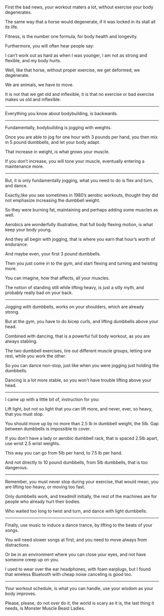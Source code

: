 First the bad news, your workout maters a lot,
without exercise your body degenerates.

The same way that a horse would degenerate,
if it was locked in its stall all its life.

Fitness, is the number one formula,
for body health and longevity.

Furthermore,
you will often hear people say:

I can’t work out as hard as when I was younger,
I am not as strong and flexible, and my body hurts.

Well, like that horse, without proper exercise,
we get deformed, we degenerate.

We are animals,
we have to move.

It is not that we get old and inflexible,
it is that no exercise or bad exercise makes us old and inflexible.

---

Everything you know about bodybuilding,
is backwards.

---

Fundamentally,
bodybuilding is jogging with weights.

Once you are able to jog for one hour with 3 pounds per hand,
you then mix in 5 pound dumbbells, and let your body adapt.

That increase in weight,
is what grows your muscle.

If you don’t increase, you will tone your muscle,
eventually entering a maintenance more.

---

But, it is only fundamentally jogging,
what you need to do is flex and turn, and dance.

Exactly,like you see sometimes in 1980’s aerobic workouts,
thought they did not emphasize increasing the dumbbell weight.

So they were burning fat,
maintaining and perhaps adding some muscles as well.

Aerobics are wonderfully illustrative,
that full body flexing motion, is what keep your body young.

And they all begin with jogging,
that is where you earn that hour’s worth of endurance.

And maybe even,
your first 3 pound dumbbells.

Then you just come in to the gym,
and start flexing and turning and twisting more.

You can imagine, how that affects,
all your muscles.

The notion of standing still while lifting heavy,
is just a silly myth, and probably really bad on your back.

---

Jogging with dumbbells,
works on your shoulders, which are already strong.

But at the gym, you have to do bicep curls,
and lifting dumbbells above your head.

Combined with dancing,
that is a powerful full body workout, as you are always stabling.

The two dumbbell exercises, tire out different muscle groups,
letting one rest, while you work the other.

So you can dance non-stop,
just like when you were jogging just holding the dumbbells.

Dancing is a lot more stable,
so you won’t have trouble lifting above your head.

---

I came up with a little bit of,
instruction for you:

Lift light, but not so light that you can lift more,
and never, ever, so heavy, that you must stop.

You should move up by no more than 2.5 lb in dumbbell weight,
the 5lb. Gap between dumbbells is impossible to cover.

If you don’t have a lady or aerobic dumbbell rack,
that is spaced 2.5lb apart, use wrist 2.5 wrist weights.

This way you can go from 5lb per hand,
to 7.5 lb per hand.

And not directly to 10 pound dumbbells,
from 5lb dumbbells, that is too dangerous.

---

Remember, you must never stop during your exercise,
that would mean, you are lifting too heavy, or moving too fast.

Only dumbbells work, and treadmill initially,
the rest of the machines are for people who already hurt their bodies.

Who waited too long to twist and turn,
and dance with light dumbbells.

----

Finally, use music to induce a dance trance,
by lifting to the beats of your songs.

You will need slower songs at first,
and you need to move always from distractions.

Or be in an environment where you can close your eyes,
and not have someone creep up on you.

I used to wear over the ear headphones, with foam earplugs,
but I found that wireless Bluetooth with cheap noise canceling is good too.

---

Your workout schedule, is what you can handle,
use your wisdom as your body improves.

Please, please, do not over do it, the world is scary as it is,
the last thing it needs, is Monster Muscle Beast Ladies.
